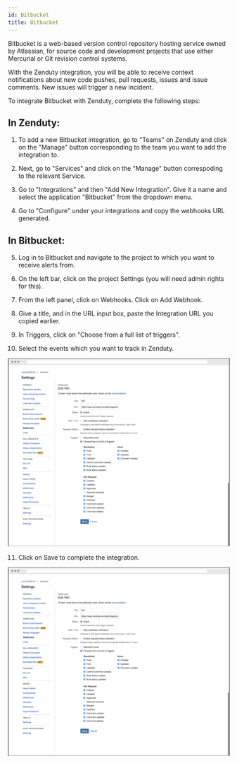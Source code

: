```yaml
---
id: Bitbucket
title: Bitbucket
---
```


Bitbucket is a web-based version control repository hosting service owned by Atlassian, for source code and development projects that use either Mercurial or Git revision control systems.

With the Zenduty integration, you will be able to receive context notifications about new code pushes, pull requests, issues and issue comments. New issues will trigger a new incident.

To integrate Bitbucket with Zenduty, complete the following steps:

## In Zenduty:

1. To add a new Bitbucket integration, go to "Teams" on Zenduty and click on the "Manage" button corresponding to the team you want to add the integration to.

2. Next, go to "Services" and click on the "Manage" button correspoding to the relevant Service.

3. Go to "Integrations" and then "Add New Integration". Give it a name and select the application "Bitbucket" from the dropdown menu.

4. Go to "Configure" under your integrations and copy the webhooks URL generated.

## In Bitbucket:

5.  Log in to Bitbucket and navigate to the project to which you want to receive alerts from.

6.  On the left bar, click on the project Settings (you will need admin rights for this).

7.  From the left panel, click on Webhooks. Click on Add Webhook.

8. Give a title, and in the URL input box, paste the Integration URL you copied earlier.

9. In Triggers, click on "Choose from a full list of triggers".

10. Select the events which you want to track in Zenduty. 

![](/img/Integrations/Bitbucket/1.png)

11. Click on Save to complete the integration.

![](/img/Integrations/Bitbucket/1.png)


